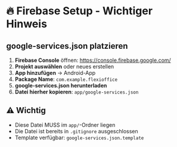 # 🔥 Firebase Setup - Wichtiger Hinweis

## google-services.json platzieren

1. **Firebase Console** öffnen: https://console.firebase.google.com/
2. **Projekt auswählen** oder neues erstellen
3. **App hinzufügen** → Android-App
4. **Package Name**: `com.example.flexioffice`
5. **google-services.json herunterladen**
6. **Datei hierher kopieren**: `app/google-services.json`

## ⚠️ Wichtig
- Diese Datei MUSS im `app/`-Ordner liegen
- Die Datei ist bereits in `.gitignore` ausgeschlossen
- Template verfügbar: `google-services.json.template`
